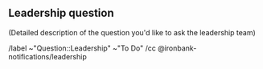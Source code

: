 ## Leadership question

(Detailed description of the question you'd like to ask the leadership team)


/label ~"Question::Leadership" ~"To Do"
/cc @ironbank-notifications/leadership
